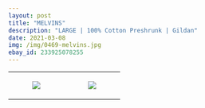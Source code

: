 ```yaml
---
layout: post
title: "MELVINS"
description: "LARGE | 100% Cotton Preshrunk | Gildan"
date: 2021-03-08
img: /img/0469-melvins.jpg
ebay_id: 233925078255
---
```




<table style="width:100%;"><tr><td style="vertical-align:top;">
      <figure class="tmblr-full" data-orig-height="2048" data-orig-width="1365" data-orig-src="https://concertshirts.netlify.app/shirts/0469/0469-01.jpg"><img src="https://64.media.tumblr.com/fe60534d419bec657fea630e64977bfb/a7c10f35eb2a0eed-3c/s540x810/43efe45577ea8e5db73379173bc35e5bb3a4c80e.jpg" data-orig-height="2048" data-orig-width="1365" data-orig-src="https://concertshirts.netlify.app/shirts/0469/0469-01.jpg"/></figure></td>
    <td style="vertical-align:top;">
      <figure class="tmblr-full" data-orig-height="2048" data-orig-width="1365" data-orig-src="https://concertshirts.netlify.app/shirts/0469/0469-02.jpg"><img src="https://64.media.tumblr.com/52443dc34a2cee5f3402351e4462fa95/a7c10f35eb2a0eed-64/s540x810/80c9df7f70ea97ac17e6a33e5fb46b04bd9bf083.jpg" data-orig-height="2048" data-orig-width="1365" data-orig-src="https://concertshirts.netlify.app/shirts/0469/0469-02.jpg"/></figure></td>
  </tr></table>
